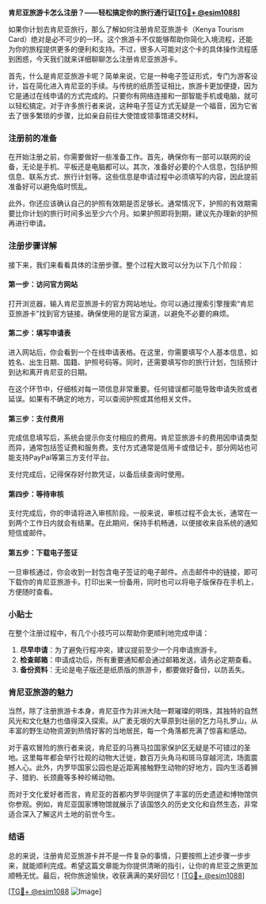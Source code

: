 **肯尼亚旅游卡怎么注册？——轻松搞定你的旅行通行证[[TG💪+ @esim1088](https://t.me/s/esim1088)]**

如果你计划去肯尼亚旅行，那么了解如何注册肯尼亚旅游卡（Kenya Tourism Card）绝对是必不可少的一环。这个旅游卡不仅能够帮助你简化入境流程，还能为你的旅程提供更多的便利和支持。不过，很多人可能对这个卡的具体操作流程感到困惑，今天我们就来详细聊聊怎么注册肯尼亚旅游卡。

首先，什么是肯尼亚旅游卡呢？简单来说，它是一种电子签证形式，专门为游客设计，旨在简化进入肯尼亚的手续。与传统的纸质签证相比，旅游卡更加便捷，因为它是通过在线申请的方式完成的。只要你有网络连接和一部智能手机或电脑，就可以轻松搞定。对于许多旅行者来说，这种电子签证方式无疑是一个福音，因为它省去了很多繁琐的步骤，比如亲自前往大使馆或领事馆递交材料。

### 注册前的准备

在开始注册之前，你需要做好一些准备工作。首先，确保你有一部可以联网的设备，无论是手机、平板还是电脑都可以。其次，准备好必要的个人信息，包括护照信息、联系方式、旅行计划等。这些信息是申请过程中必须填写的内容，因此提前准备好可以避免临时慌乱。

此外，你还应该确认自己的护照有效期是否足够长。通常情况下，护照的有效期需要比你计划的旅行时间多出至少六个月。如果护照即将到期，建议先办理新的护照再进行申请。

### 注册步骤详解

接下来，我们来看看具体的注册步骤。整个过程大致可以分为以下几个阶段：

#### 第一步：访问官方网站

打开浏览器，输入肯尼亚旅游卡的官方网站地址。你可以通过搜索引擎搜索“肯尼亚旅游卡”找到官方链接。确保使用的是官方渠道，以避免不必要的麻烦。

#### 第二步：填写申请表

进入网站后，你会看到一个在线申请表格。在这里，你需要填写个人基本信息，如姓名、出生日期、国籍、护照号码等。同时，还需要填写你的旅行计划，包括预计到达和离开肯尼亚的日期。

在这个环节中，仔细核对每一项信息非常重要。任何错误都可能导致申请失败或者延误。如果有不确定的地方，可以查阅护照或其他相关文件。

#### 第三步：支付费用

完成信息填写后，系统会提示你支付相应的费用。肯尼亚旅游卡的费用因申请类型而异，通常包括签证费和服务费。支付方式通常是信用卡或借记卡，部分网站也可能支持PayPal等第三方支付平台。

支付完成后，记得保存好付款凭证，以备后续查询时使用。

#### 第四步：等待审核

支付完成后，你的申请将进入审核阶段。一般来说，审核过程不会太长，通常在一到两个工作日内就会有结果。在此期间，保持手机畅通，以便接收来自系统的通知短信或邮件。

#### 第五步：下载电子签证

一旦审核通过，你会收到一封包含电子签证的电子邮件。点击邮件中的链接，即可下载你的肯尼亚旅游卡。打印出来一份备用，同时也可以将电子版保存在手机上，方便随时查看。

### 小贴士

在整个注册过程中，有几个小技巧可以帮助你更顺利地完成申请：

1. **尽早申请**：为了避免行程冲突，建议提前至少一个月申请旅游卡。
2. **检查邮箱**：申请成功后，所有重要通知都会通过邮箱发送，请务必定期查看。
3. **备份资料**：无论是电子版还是纸质版的旅游卡，都要做好备份，以防丢失。

### 肯尼亚旅游的魅力

当然，除了注册旅游卡本身，肯尼亚作为非洲大陆一颗璀璨的明珠，其独特的自然风光和文化魅力也值得深入探索。从广袤无垠的大草原到壮丽的乞力马扎罗山，从丰富的野生动物资源到热情好客的当地居民，每一个角落都充满了惊喜和感动。

对于喜欢冒险的旅行者来说，肯尼亚的马赛马拉国家保护区无疑是不可错过的圣地。这里每年都会举行壮观的动物大迁徙，数百万头角马和斑马穿越河流，场面震撼人心。此外，内罗毕国家公园也是近距离接触野生动物的好地方，园内生活着狮子、猎豹、长颈鹿等多种珍稀动物。

而对于文化爱好者而言，肯尼亚的首都内罗毕则提供了丰富的历史遗迹和博物馆供你参观。例如，肯尼亚国家博物馆就展示了该国悠久的历史文化和自然生态，非常适合深入了解这片土地的前世今生。

### 结语

总的来说，注册肯尼亚旅游卡并不是一件复杂的事情，只要按照上述步骤一步步来，就能顺利完成。希望这篇文章能为你提供清晰的指引，让你的肯尼亚之旅更加顺畅无忧。最后，祝你旅途愉快，收获满满的美好回忆！[[TG💪+ @esim1088](https://t.me/s/esim1088)]

[[TG💪+ @esim1088](https://t.me/s/esim1088) ![Image](https://i.postimg.cc/4NQfJmqS/Snipaste-2025-05-13-00-14-12.png)]